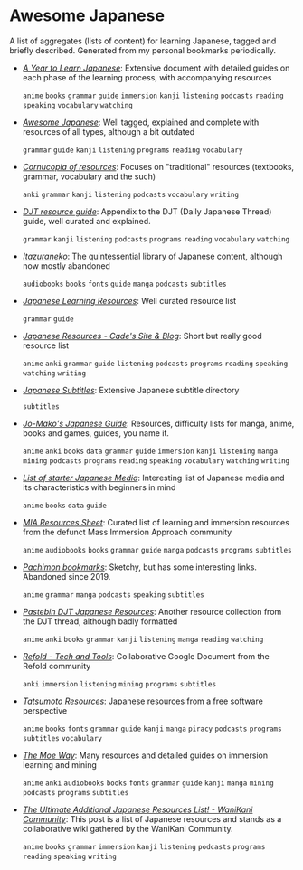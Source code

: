 # Awesome Japanese

A list of aggregates (lists of content) for learning Japanese, tagged and briefly described. Generated from my personal bookmarks periodically.

- *[A Year to Learn Japanese](https://docs.google.com/document/d/10bRzVblKVOsQJjTc2PIi1Gbj_LrsJCkMkh0SutXCZdI/edit#)*: Extensive document with detailed guides on each phase of the learning process, with accompanying resources

  `anime` `books` `grammar` `guide` `immersion` `kanji` `listening` `podcasts` `reading` `speaking` `vocabulary` `watching`

- *[Awesome Japanese](https://github.com/yudataguy/Awesome-Japanese)*: Well tagged, explained and complete with resources of all types, although a bit outdated

  `grammar` `guide` `kanji` `listening` `programs` `reading` `vocabulary`

- *[Cornucopia of resources](https://djtguide.neocities.org/cor.html)*: Focuses on "traditional" resources (textbooks, grammar, vocabulary and the such)

  `anki` `grammar` `kanji` `listening` `podcasts` `vocabulary` `writing`

- *[DJT resource guide](https://djtguide.neocities.org/resource%20guide.html)*: Appendix to the DJT (Daily Japanese Thread) guide, well curated and explained.

  `grammar` `kanji` `listening` `podcasts` `programs` `reading` `vocabulary` `watching`

- *[Itazuraneko](https://itazuraneko.neocities.org/index.html)*: The quintessential library of Japanese content, although now mostly abandoned

  `audiobooks` `books` `fonts` `guide` `manga` `podcasts` `subtitles`

- *[Japanese Learning Resources](https://morg.systems/9f88358f)*: Well curated resource list

  `grammar` `guide`

- *[Japanese Resources - Cade's Site & Blog](https://cademcniven.com/japaneseresources/)*: Short but really good resource list

  `anime` `anki` `grammar` `guide` `listening` `podcasts` `programs` `reading` `speaking` `watching` `writing`

- *[Japanese Subtitles](https://docs.google.com/document/d/1926MgXA4Tq5TyA_T7AAl-atG4pTq2b6-MIJwcYHHT6w/edit)*: Extensive Japanese subtitle directory

  `subtitles`

- *[Jo-Mako's Japanese Guide](https://docs.google.com/spreadsheets/d/1ukDIWSkh_xvpppPbgs1nUR2kaEwFaWlsJgZUlb9LuTs/edit#gid=1357228088)*: Resources, difficulty lists for manga, anime, books and games, guides, you name it.

  `anime` `anki` `books` `data` `grammar` `guide` `immersion` `kanji` `listening` `manga` `mining` `podcasts` `programs` `reading` `speaking` `vocabulary` `watching` `writing`

- *[List of starter Japanese Media](https://docs.google.com/document/u/1/d/1KnyyDt7jimEz-dgeMSKymRaT2r3QKBPm9AzqZ6oUWAs/pub)*: Interesting list of Japanese media and its characteristics with beginners in mind

  `anime` `books` `data` `guide`

- *[MIA Resources Sheet](https://gist.github.com/askoufis/e67e637918e5b16d6f4a4da6b0bbe74d)*: Curated list of learning and immersion resources from the defunct Mass Immersion Approach community

  `anime` `audiobooks` `books` `grammar` `guide` `manga` `podcasts` `programs` `subtitles`

- *[Pachimon bookmarks](https://pachimon.github.io/tools/JapBookmarks.html)*: Sketchy, but has some interesting links. Abandoned since 2019.

  `anime` `grammar` `manga` `podcasts` `speaking` `subtitles`

- *[Pastebin DJT Japanese Resources](https://pastebin.com/w0gRFM0c)*: Another resource collection from the DJT thread, although badly formatted

  `anime` `anki` `books` `grammar` `kanji` `listening` `manga` `reading` `watching`

- *[Refold - Tech and Tools](https://docs.google.com/document/d/1z_5VbwqKjuyaDH8l6BqhAPJdHWAfypz-3V7pHsWHr6A/edit#)*: Collaborative Google Document from the Refold community

  `anki` `immersion` `listening` `mining` `programs` `subtitles`

- *[Tatsumoto Resources](https://tatsumoto.neocities.org/blog/resources.html)*: Japanese resources from a free software perspective

  `anime` `books` `fonts` `grammar` `guide` `kanji` `manga` `piracy` `podcasts` `programs` `subtitles` `vocabulary`

- *[The Moe Way](https://learnjapanese.moe/)*: Many resources and detailed guides on immersion learning and mining

  `anime` `anki` `audiobooks` `books` `fonts` `grammar` `guide` `kanji` `manga` `mining` `podcasts` `programs` `subtitles`

- *[The Ultimate Additional Japanese Resources List! - WaniKani Community](https://community.wanikani.com/t/the-ultimate-additional-japanese-resources-list/16859)*: This post is a list of Japanese resources and stands as a collaborative wiki gathered by the WaniKani Community.

  `anime` `books` `grammar` `immersion` `kanji` `listening` `podcasts` `programs` `reading` `speaking` `writing`

